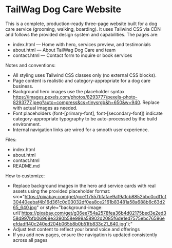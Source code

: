 # TailWag Dog Care Website

This is a complete, production-ready three-page website built for a dog care service (grooming, walking, boarding). It uses Tailwind CSS via CDN and follows the provided design system and capabilities. The pages are:

- index.html — Home with hero, services preview, and testimonials
- about.html — About TailWag Dog Care and team
- contact.html — Contact form to inquire or book services

Notes and conventions:
- All styling uses Tailwind CSS classes only (no external CSS blocks).
- Page content is realistic and category-appropriate for a dog care business.
- Background hero images use the placeholder syntax https://images.pexels.com/photos/8293777/pexels-photo-8293777.jpeg?auto=compress&cs=tinysrgb&h=650&w=940. Replace with actual images as needed.
- Font placeholders (font-[primary-font], font-[secondary-font]) indicate category-appropriate typography to be auto-processed by the build environment.
- Internal navigation links are wired for a smooth user experience.

Files:
- index.html
- about.html
- contact.html
- README.md

How to customize:
- Replace background images in the hero and service cards with real assets using the provided placeholder format: src="https://pixabay.com/get/gce117557bfafae9a19a1cb8852bbc0cdf1cf30440eebaf4b16d361c0d03032df0ea8ce2161b83481a58a688b6c63d265_640.jpg" or style="background-image: url('https://pixabay.com/get/g36ee754a2578fea36b4d02175bed3e2ed358d997bfb06969e3390b58e999a58902d2085f6de1ed7575ebc76596eefdadff40c240ed204b065b8b0b51fb833c21_640.jpg');"
- Adjust text content to reflect your brand voice and offerings
- If you add new pages, ensure the navigation is updated consistently across all pages

